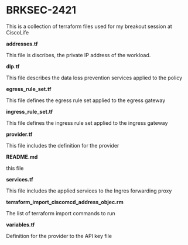 # BRKSEC-2421

This is a collection of terraform files used for my breakout session at CiscoLife  

**addresses.tf**

This file is discribes, the private IP address of the workload.

**dlp.tf**

This file describes the data loss prevention services applied to the policy

**egress_rule_set.tf**

This file defines the egress rule set applied to the egress gateway

**ingress_rule_set.tf**

This file defines the ingress rule set applied to the ingress gateway

**provider.tf**

This file includes the definition for the provider

**README.md**

this file

**services.tf**

This file includes the applied services to the Ingres forwarding proxy

**terraform_import_ciscomcd_address_objec.rm**

The list of terraform  import commands to run

**variables.tf**

Definition for the provider to the API key file
